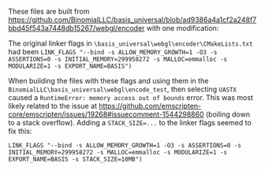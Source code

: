 These files are built from 
https://github.com/BinomialLLC/basis_universal/blob/ad9386a4a1cf2a248f7bbd45f543a7448db15267/webgl/encoder
with one modification: 

The original linker flags in `\basis_universal\webgl\encoder\CMakeLists.txt` had been
`LINK_FLAGS "--bind -s ALLOW_MEMORY_GROWTH=1 -O3 -s ASSERTIONS=0 -s INITIAL_MEMORY=299958272 -s MALLOC=emmalloc -s MODULARIZE=1 -s EXPORT_NAME=BASIS")`

When building the files with these flags and using them in the `BinomialLLC\basis_universal\webgl\encode_test`,
then selecting `UASTX` caused a `RuntimeError: memory access out of bounds` error. This was most likely related
to the issue at https://github.com/emscripten-core/emscripten/issues/19268#issuecomment-1544298860 (boiling down
to a stack overflow). Adding a `STACK_SIZE=...` to the linker flags seemed to fix this:

`LINK_FLAGS "--bind -s ALLOW_MEMORY_GROWTH=1 -O3 -s ASSERTIONS=0 -s INITIAL_MEMORY=299958272 -s MALLOC=emmalloc -s MODULARIZE=1 -s EXPORT_NAME=BASIS -s STACK_SIZE=10MB")`

